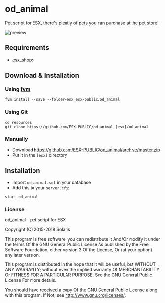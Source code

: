 # od_animal
Pet script for ESX, there's plently of pets you can purchase at the pet store!

![preview](https://media.discordapp.net/attachments/577284825455525889/694159117467779233/unknown.png)

## Requirements
- [esx_shops](https://github.com/ESX-Org/esx_shops)

## Download & Installation

### Using [fvm](https://github.com/qlaffont/fvm-installer)
```
fvm install --save --folder=esx esx-public/od_animal
```

### Using Git
```
cd resources
git clone https://github.com/ESX-PUBLIC/od_animal [esx]/od_animal
```

### Manually
- Download https://github.com/ESX-PUBLIC/od_animal/archive/master.zip
- Put it in the `[esx]` directory

## Installation
- Import `od_animal.sql` in your database
- Add this to your `server.cfg`:

```
start od_animal
```

### License
od_animal - pet script for ESX

Copyright (C) 2015-2018 Solaris

This program Is free software: you can redistribute it And/Or modify it under the terms Of the GNU General Public License As published by the Free Software Foundation, either version 3 Of the License, Or (at your option) any later version.

This program Is distributed In the hope that it will be useful, but WITHOUT ANY WARRANTY; without even the implied warranty Of MERCHANTABILITY Or FITNESS FOR A PARTICULAR PURPOSE. See the GNU General Public License For more details.

You should have received a copy Of the GNU General Public License along with this program. If Not, see http://www.gnu.org/licenses/.
